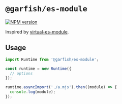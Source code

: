 # `@garfish/es-module`

[![NPM version](https://img.shields.io/npm/v/@garfish/es-module.svg?style=flat-square)](https://www.npmjs.com/package/@garfish/es-module)

Inspired by [virtual-es-module](virtual-es-module).

## Usage

```js
import Runtime from '@garfish/es-module';

const runtime = new Runtime({
  // options
});

runtime.asyncImport('./a.mjs').then((module) => {
  console.log(module);
});
```
